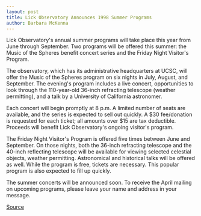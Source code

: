 ```yaml
---
layout: post
title: Lick Observatory Announces 1998 Summer Programs
author: Barbara McKenna
---
```


Lick Observatory's annual summer programs will take place this year from June through September. Two programs will be offered this summer: the Music of the Spheres benefit concert series and the Friday Night Visitor's Program.

The observatory, which has its administrative headquarters at UCSC, will offer the Music of the Spheres program on six nights in July, August, and September. The evening's program includes a live concert, opportunities to look through the 110-year-old 36-inch refracting telescope (weather permitting), and a talk by a University of California astronomer.

Each concert will begin promptly at 8 p.m. A limited number of seats are available, and the series is expected to sell out quickly. A $30 fee/donation is requested for each ticket; all amounts over $15 are tax deductible. Proceeds will benefit Lick Observatory's ongoing visitor's program.

The Friday Night Visitor's Program is offered five times between June and September. On those nights, both the 36-inch refracting telescope and the 40-inch reflecting telescope will be available for viewing selected celestial objects, weather permitting. Astronomical and historical talks will be offered as well. While the program is free, tickets are necessary. This popular program is also expected to fill up quickly.

The summer concerts will be announced soon. To receive the April mailing on upcoming programs, please leave your name and address in your message.

[Source](http://www1.ucsc.edu/oncampus/currents/97-98/03-23/spheres.htm "Permalink to Music of the Spheres: 03-23-98")
